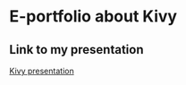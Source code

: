 # E-portfolio about Kivy


## Link to my presentation
[Kivy presentation](https://drive.google.com/file/d/1vqrM8Wc_bvlGuLR-6hkD5ZRTR_MD_LTV/view?usp=sharing)
